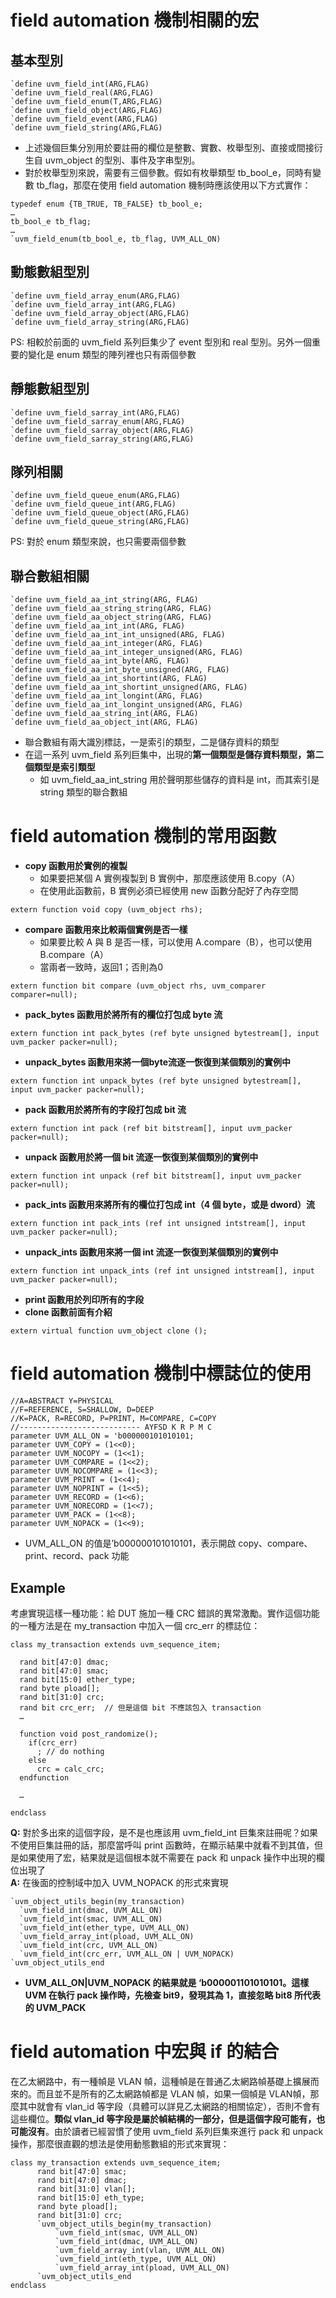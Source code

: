 # field automation 機制相關的宏
## 基本型別
```
`define uvm_field_int(ARG,FLAG)
`define uvm_field_real(ARG,FLAG)
`define uvm_field_enum(T,ARG,FLAG)
`define uvm_field_object(ARG,FLAG)
`define uvm_field_event(ARG,FLAG)
`define uvm_field_string(ARG,FLAG)
```
* 上述幾個巨集分別用於要註冊的欄位是整數、實數、枚舉型別、直接或間接衍生自 uvm_object 的型別、事件及字串型別。
* 對於枚舉型別來說，需要有三個參數。假如有枚舉類型 tb_bool_e，同時有變數 tb_flag，那麼在使用 field automation 機制時應該使用以下方式實作：
```
typedef enum {TB_TRUE, TB_FALSE} tb_bool_e;
…
tb_bool_e tb_flag;
…
`uvm_field_enum(tb_bool_e, tb_flag, UVM_ALL_ON)
```
## 動態數組型別
```
`define uvm_field_array_enum(ARG,FLAG)
`define uvm_field_array_int(ARG,FLAG)
`define uvm_field_array_object(ARG,FLAG)
`define uvm_field_array_string(ARG,FLAG)
```
PS: 相較於前面的 uvm_field 系列巨集少了 event 型別和 real 型別。另外一個重要的變化是 enum 類型的陣列裡也只有兩個參數
## 靜態數組型別
```
`define uvm_field_sarray_int(ARG,FLAG)
`define uvm_field_sarray_enum(ARG,FLAG)
`define uvm_field_sarray_object(ARG,FLAG)
`define uvm_field_sarray_string(ARG,FLAG)
```
## 隊列相關
```
`define uvm_field_queue_enum(ARG,FLAG)
`define uvm_field_queue_int(ARG,FLAG)
`define uvm_field_queue_object(ARG,FLAG)
`define uvm_field_queue_string(ARG,FLAG)
```
PS: 對於 enum 類型來說，也只需要兩個參數
## 聯合數組相關
```
`define uvm_field_aa_int_string(ARG, FLAG)
`define uvm_field_aa_string_string(ARG, FLAG)
`define uvm_field_aa_object_string(ARG, FLAG)
`define uvm_field_aa_int_int(ARG, FLAG)
`define uvm_field_aa_int_int_unsigned(ARG, FLAG)
`define uvm_field_aa_int_integer(ARG, FLAG)
`define uvm_field_aa_int_integer_unsigned(ARG, FLAG)
`define uvm_field_aa_int_byte(ARG, FLAG)
`define uvm_field_aa_int_byte_unsigned(ARG, FLAG)
`define uvm_field_aa_int_shortint(ARG, FLAG)
`define uvm_field_aa_int_shortint_unsigned(ARG, FLAG)
`define uvm_field_aa_int_longint(ARG, FLAG)
`define uvm_field_aa_int_longint_unsigned(ARG, FLAG)
`define uvm_field_aa_string_int(ARG, FLAG)
`define uvm_field_aa_object_int(ARG, FLAG)
```
* 聯合數組有兩大識別標誌，一是索引的類型，二是儲存資料的類型
* 在這一系列 uvm_field 系列巨集中，出現的**第一個類型是儲存資料類型，第二個類型是索引類型**
  * 如 uvm_field_aa_int_string 用於聲明那些儲存的資料是 int，而其索引是 string 類型的聯合數組
# field automation 機制的常用函數
* **copy 函數用於實例的複製**
  * 如果要把某個 A 實例複製到 B 實例中，那麼應該使用 B.copy（A）
  * 在使用此函數前，B 實例必須已經使用 new 函數分配好了內存空間
```
extern function void copy (uvm_object rhs);
```
* **compare 函數用來比較兩個實例是否一樣**
  * 如果要比較 A 與 B 是否一樣，可以使用 A.compare（B），也可以使用 B.compare（A）
  * 當兩者一致時，返回1；否則為0
```
extern function bit compare (uvm_object rhs, uvm_comparer comparer=null);
```
* **pack_bytes 函數用於將所有的欄位打包成 byte 流**
```
extern function int pack_bytes (ref byte unsigned bytestream[], input uvm_packer packer=null);
```
* **unpack_bytes 函數用來將一個byte流逐一恢復到某個類別的實例中**
```
extern function int unpack_bytes (ref byte unsigned bytestream[], input uvm_packer packer=null);
```
* **pack 函數用於將所有的字段打包成 bit 流**
```
extern function int pack (ref bit bitstream[], input uvm_packer packer=null);
```
* **unpack 函數用於將一個 bit 流逐一恢復到某個類別的實例中**
```
extern function int unpack (ref bit bitstream[], input uvm_packer packer=null);
```
* **pack_ints 函數用來將所有的欄位打包成 int（4 個 byte，或是 dword）流**
```
extern function int pack_ints (ref int unsigned intstream[], input uvm_packer packer=null);
```
* **unpack_ints 函數用來將一個 int 流逐一恢復到某個類別的實例中**
```
extern function int unpack_ints (ref int unsigned intstream[], input uvm_packer packer=null);
```
* **print 函數用於列印所有的字段**
* **clone 函數前面有介紹**
```
extern virtual function uvm_object clone ();
```
# field automation 機制中標誌位的使用
```
//A=ABSTRACT Y=PHYSICAL
//F=REFERENCE, S=SHALLOW, D=DEEP
//K=PACK, R=RECORD, P=PRINT, M=COMPARE, C=COPY
//--------------------------- AYFSD K R P M C
parameter UVM_ALL_ON = 'b000000101010101;
parameter UVM_COPY = (1<<0);
parameter UVM_NOCOPY = (1<<1);
parameter UVM_COMPARE = (1<<2);
parameter UVM_NOCOMPARE = (1<<3);
parameter UVM_PRINT = (1<<4);
parameter UVM_NOPRINT = (1<<5);
parameter UVM_RECORD = (1<<6);
parameter UVM_NORECORD = (1<<7);
parameter UVM_PACK = (1<<8);
parameter UVM_NOPACK = (1<<9);
```
* UVM_ALL_ON 的值是’b000000101010101，表示開啟 copy、compare、print、record、pack 功能
## Example
考慮實現這樣一種功能：給 DUT 施加一種 CRC 錯誤的異常激勵。實作這個功能的一種方法是在 my_transaction 中加入一個 crc_err 的標誌位：
```
class my_transaction extends uvm_sequence_item;

  rand bit[47:0] dmac;
  rand bit[47:0] smac;
  rand bit[15:0] ether_type;
  rand byte pload[];
  rand bit[31:0] crc;
  rand bit crc_err;  // 但是這個 bit 不應該包入 transaction
  …

  function void post_randomize();
    if(crc_err)
      ; // do nothing
    else
      crc = calc_crc;
  endfunction

  …

endclass
```
**Q:** 對於多出來的這個字段，是不是也應該用 uvm_field_int 巨集來註冊呢？如果不使用巨集註冊的話，那麼當呼叫 print 函數時，在顯示結果中就看不到其值，但是如果使用了宏，結果就是這個根本就不需要在 pack 和 unpack 操作中出現的欄位出現了  
**A:** 在後面的控制域中加入 UVM_NOPACK 的形式來實現
```
`uvm_object_utils_begin(my_transaction)
  `uvm_field_int(dmac, UVM_ALL_ON)
  `uvm_field_int(smac, UVM_ALL_ON)
  `uvm_field_int(ether_type, UVM_ALL_ON)
  `uvm_field_array_int(pload, UVM_ALL_ON)
  `uvm_field_int(crc, UVM_ALL_ON)
  `uvm_field_int(crc_err, UVM_ALL_ON | UVM_NOPACK)
`uvm_object_utils_end
```
* **UVM_ALL_ON|UVM_NOPACK 的結果就是 ‘b000001101010101。這樣 UVM 在執行 pack 操作時，先檢查 bit9，發現其為 1，直接忽略 bit8 所代表的 UVM_PACK**
# field automation 中宏與 if 的結合
在乙太網路中，有一種幀是 VLAN 幀，這種幀是在普通乙太網路幀基礎上擴展而來的。而且並不是所有的乙太網路幀都是 VLAN 幀，如果一個幀是 VLAN幀，那麼其中就會有 vlan_id 等字段（具體可以詳見乙太網路的相關協定），否則不會有這些欄位。**類似 vlan_id 等字段是屬於幀結構的一部分，但是這個字段可能有，也可能沒有**。由於讀者已經習慣了使用 uvm_field 系列巨集來進行 pack 和 unpack 操作，那麼很直觀的想法是使用動態數組的形式來實現：
```
class my_transaction extends uvm_sequence_item;
      rand bit[47:0] smac;
      rand bit[47:0] dmac;
      rand bit[31:0] vlan[];
      rand bit[15:0] eth_type;
      rand byte pload[];
      rand bit[31:0] crc;
      `uvm_object_utils_begin(my_transaction)
          `uvm_field_int(smac, UVM_ALL_ON)
          `uvm_field_int(dmac, UVM_ALL_ON)
          `uvm_field_array_int(vlan, UVM_ALL_ON)
          `uvm_field_int(eth_type, UVM_ALL_ON)
          `uvm_field_array_int(pload, UVM_ALL_ON)
      `uvm_object_utils_end
endclass
```
